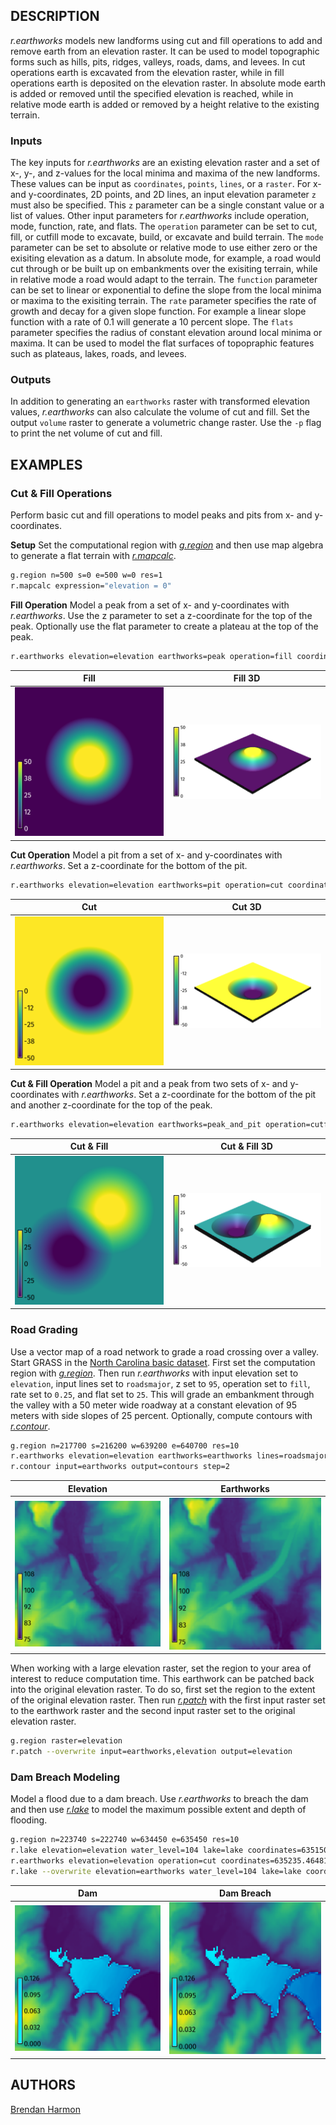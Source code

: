 ## DESCRIPTION
*r.earthworks* models new landforms
using cut and fill operations
to add and remove earth
from an elevation raster. 
It can be used to model topographic forms
such as  hills, pits, ridges, valleys,
roads, dams, and levees. 
In cut operations
earth is excavated from the elevation raster,
while in fill operations
earth is deposited on the elevation raster. 
In absolute mode
earth is added or removed
until the specified elevation is reached,
while in relative mode
earth is added or removed
by a height relative to the existing terrain.

### Inputs
The key inputs for *r.earthworks* 
are an existing elevation raster
and a set of x-, y-, and z-values
for the local minima and maxima 
of the new landforms. 
These values can be input as 
`coordinates`, `points`, `lines`, or a `raster`. 
For x- and y-coordinates, 2D points, and 2D lines,
an input elevation parameter `z` 
must also be specified.
This `z` parameter can be 
a single constant value
or a list of values.
Other input parameters 
for *r.earthworks* include 
operation, mode, function, rate, and flats. 
The `operation` parameter can be set to 
cut, fill, or cutfill mode
to excavate, build, or excavate and build terrain. 
The `mode` parameter can be set to 
absolute or relative mode 
to use either zero or
the exisiting elevation as a datum.
In absolute mode, for example,
a road would cut through
or be built up on embankments over
the exisiting terrain, 
while in relative mode
a road would adapt to the terrain.
The `function` parameter can be set to
linear or exponential
to define the slope 
from the local minima or maxima
to the exisiting terrain. 
The `rate` parameter specifies the 
rate of growth and decay
for a given slope function.
For example a linear slope function
with a rate of 0.1
will generate a 10 percent slope. 
The `flats` parameter specifies the radius 
of constant elevation around local minima or maxima. 
It can be used to model the flat surfaces 
of topopraphic features such as
plateaus, lakes, roads, and levees. 

### Outputs
In addition to generating an `earthworks` raster
with transformed elevation values, 
*r.earthworks* can also calculate
the volume of cut and fill. 
Set the output `volume` raster 
to generate a volumetric change raster.
Use the `-p` flag
to print the net volume of cut and fill. 

<!-- ## NOTES -->

## EXAMPLES

### Cut & Fill Operations
Perform basic cut and fill operations
to model peaks and pits from x- and y-coordinates. 

**Setup**
Set the computational region 
with [*g.region*](https://grass.osgeo.org/grass-stable/manuals/g.region.html)
and then use map algebra to generate a flat terrain 
with [*r.mapcalc*](https://grass.osgeo.org/grass-stable/manuals/r.mapcalc.html).
```sh
g.region n=500 s=0 e=500 w=0 res=1
r.mapcalc expression="elevation = 0"
```

**Fill Operation**
Model a peak from a set of x- and y-coordinates with *r.earthworks*.
Use the z parameter to set a z-coordinate for the top of the peak. 
Optionally use the flat parameter to create a plateau 
at the top of the peak.
```sh
r.earthworks elevation=elevation earthworks=peak operation=fill coordinates=250,250 z=50 rate=0.5 flat=50
```
| Fill | Fill 3D|
| ---- | ------ |
| ![Fill operation](earthworks_1.png) | ![3D fill operation](earthworks_2.png) |

**Cut Operation**
Model a pit from a set of x- and y-coordinates with *r.earthworks*. 
Set a z-coordinate for the bottom of the pit.
```sh
r.earthworks elevation=elevation earthworks=pit operation=cut coordinates=250,250 z=-50 rate=0.5 flat=50
```
| Cut | Cut 3D|
| ---- | ---- |
| ![Cut operation](earthworks_3.png) | ![3D cut operation](earthworks_4.png) |

**Cut & Fill Operation**
Model a pit and a peak from two sets of x- and y-coordinates 
with *r.earthworks*.
Set a z-coordinate for the bottom of the pit 
and another z-coordinate for the top of the peak.
```sh
r.earthworks elevation=elevation earthworks=peak_and_pit operation=cutfill coordinates=180,180,320,320 z=-50,50 rate=0.5 flat=50
```
| Cut & Fill | Cut & Fill 3D|
| ---------- | ------------ |
| ![Cut-fill operation](earthworks_5.png) | ![3D cut-fill operation](earthworks_6.png) |

### Road Grading
Use a vector map of a road network
to grade a road crossing over a valley. 
Start GRASS in the
[North Carolina basic dataset](https://grass.osgeo.org/sampledata/north_carolina/nc_basic_spm_grass7.zip).
First set the computation region with 
[*g.region*](https://grass.osgeo.org/grass-stable/manuals/g.region.html).
Then run *r.earthworks*
with input elevation set to `elevation`,
input lines set to `roadsmajor`,
z set to `95`,
operation set to `fill`,
rate set to `0.25`,
and flat set to `25`.
This will grade an embankment through the valley
with a 50 meter wide roadway
at a constant elevation of 95 meters
with side slopes of 25 percent.
Optionally, compute contours with 
[*r.contour*](https://grass.osgeo.org/grass-stable/manuals/r.contour.html).

```sh
g.region n=217700 s=216200 w=639200 e=640700 res=10
r.earthworks elevation=elevation earthworks=earthworks lines=roadsmajor z=95 rate=0.25 operation=fill flat=25
r.contour input=earthworks output=contours step=2
```
| Elevation | Earthworks |
| --------- | ---------- |
| ![Elevation](earthworks_7.png) | ![Earthworks](earthworks_8.png) |

<!-- Print volume of fill -->

When working with a large elevation raster,
set the region to your area of interest
to reduce computation time.
This earthwork can be patched back into the
original elevation raster. 
To do so, first set the region to the extent
of the original elevation raster.
Then run 
[*r.patch*](https://grass.osgeo.org/grass-stable/manuals/r.patch.html)
with the first input raster set to the earthwork raster
and the second input raster set to the original elevation raster.
```sh
g.region raster=elevation
r.patch --overwrite input=earthworks,elevation output=elevation
```

### Dam Breach Modeling

Model a flood due to a dam breach.
Use *r.earthworks* to breach the dam
and then use
[*r.lake*](https://grass.osgeo.org/grass-stable/manuals/r.lake.html)
to model the maximum possible extent and depth of flooding.

```sh
g.region n=223740 s=222740 w=634450 e=635450 res=10
r.lake elevation=elevation water_level=104 lake=lake coordinates=635150.7489931877,223203.9595016748
r.earthworks elevation=elevation operation=cut coordinates=635235.4648198467,223210.9879314204 z=103 rate=0.5 flat=20
r.lake --overwrite elevation=earthworks water_level=104 lake=lake coordinates=635150.7489931877,223203.9595016748
```
| Dam | Dam Breach |
| --------- | ---------- |
| ![Dam](earthworks_9.png) | ![Dam Breach](earthworks_10.png) |


<!-- ## TODO -->

<!-- ## KNOWN ISSUES -->

<!-- ## REFERENCES -->

<!-- ## SEE ALSO -->

## AUTHORS
[Brendan Harmon](https://baharmon.github.io/)